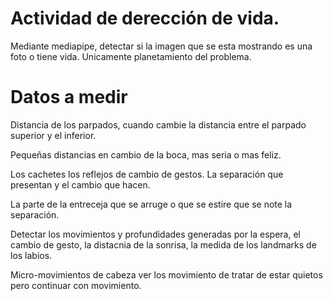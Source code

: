# Actividad de derección de vida.

Mediante mediapipe, detectar si la imagen que se esta mostrando es una foto o tiene vida. Unicamente planetamiento del problema.

# Datos a medir

Distancia de los parpados, cuando cambie la distancia entre el parpado superior y el inferior.

Pequeñas distancias en cambio de la boca, mas seria o mas feliz.

Los cachetes los reflejos de cambio de gestos. La separación que presentan y el cambio que hacen.

La parte de la entreceja que se arruge o que se estire que se note la separación.

Detectar los movimientos y profundidades generadas por la espera, el cambio de gesto, la distacnia de la sonrisa, la medida de los landmarks de los labios.

Micro-movimientos de cabeza ver los movimiento de tratar de estar quietos pero continuar con movimiento.
